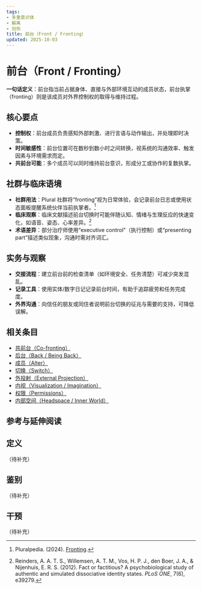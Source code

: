 ```yaml
---
tags:
- 多重意识体
- 解离
- 创伤
title: 前台（Front / Fronting）
updated: 2025-10-03
---
```


# 前台（Front / Fronting）

**一句话定义**：前台指当前占据身体、直接与外部环境互动的成员状态，前台执掌（fronting）则是该成员对外界控制权的取得与维持过程。

## 核心要点

- **控制权**：前台成员负责感知外部刺激、进行言语与动作输出，并处理即时决策。
- **时间敏感性**：前台位置可在数秒到数小时之间转换，视系统的沟通效率、触发因素与环境需求而定。
- **共前台可能**：多个成员可以同时维持前台意识，形成分工或协作的复数执掌。

## 社群与临床语境

- **社群用法**：Plural 社群将“fronting”视为日常体验，会记录前台日志或使用状态面板提醒系统伙伴当前执掌者。[^pluralpedia-front]
- **临床观察**：临床文献描述前台切换时可能伴随认知、情绪与生理反应的快速变化，如语音、姿态、心率差异。[^reinders2012]
- **术语差异**：部分治疗师使用“executive control”（执行控制）或“presenting part”描述类似现象，沟通时需对齐词汇。

## 实务与观察

- **交接流程**：建立前台前的检查清单（如环境安全、任务清楚）可减少突发混乱。
- **记录工具**：使用实体/数字日记记录前台时间，有助于追踪疲劳和任务完成度。
- **外界沟通**：向信任的朋友或同住者说明前台切换的征兆与需要的支持，可降低误解。

## 相关条目

- [共前台（Co-fronting）](/entries/Co-Fronting.md)
- [后台（Back / Being Back）](/entries/Back-Being-Back.md)
- [成员（Alter）](/entries/Alter.md)
- [切换（Switch）](/entries/Switch.md)
- [外投射（External Projection）](/entries/External-Projection.md)
- [内视（Visualization / Imagination）](/entries/Visualization-Imagination.md)
- [权限（Permissions）](/entries/Permissions.md)
- [内部空间（Headspace / Inner World）](/entries/Headspace-Inner-World.md)

## 参考与延伸阅读

[^pluralpedia-front]: Pluralpedia. (2024). [Fronting](https://pluralpedia.org/w/Fronting).
[^reinders2012]: Reinders, A. A. T. S., Willemsen, A. T. M., Vos, H. P. J., den Boer, J. A., & Nijenhuis, E. R. S. (2012). Fact or factitious? A psychobiological study of authentic and simulated dissociative identity states. *PLoS ONE*, 7(6), e39279.

## 定义

（待补充）

## 鉴别

（待补充）

## 干预

（待补充）
